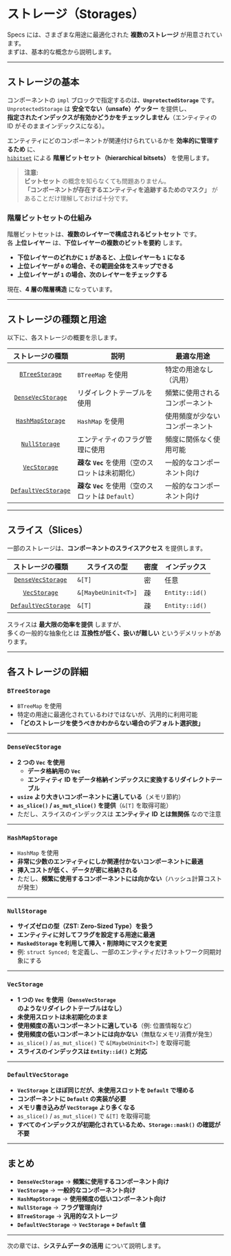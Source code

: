 # ストレージ（Storages）

Specs には、さまざまな用途に最適化された **複数のストレージ** が用意されています。  
まずは、基本的な概念から説明します。

---

## ストレージの基本

コンポーネントの `impl` ブロックで指定するのは、**`UnprotectedStorage`** です。  
`UnprotectedStorage` は **安全でない（unsafe）ゲッター** を提供し、  
**指定されたインデックスが有効かどうかをチェックしません**（エンティティの ID がそのままインデックスになる）。

エンティティにどのコンポーネントが関連付けられているかを **効率的に管理するため** に、  
[`hibitset`](https://github.com/slide-rs/hibitset) による **階層ビットセット（hierarchical bitsets）** を使用します。

> **注意:**  
> **ビットセット** の概念を知らなくても問題ありません。  
> **「コンポーネントが存在するエンティティを追跡するためのマスク」** があることだけ理解しておけば十分です。

### 階層ビットセットの仕組み

階層ビットセットは、**複数のレイヤーで構成されるビットセット** です。  
各 **上位レイヤー** は、**下位レイヤーの複数のビットを要約** します。

- **下位レイヤーのどれかに `1` があると、上位レイヤーも `1` になる**
- **上位レイヤーが `0` の場合、その範囲全体をスキップできる**
- **上位レイヤーが `1` の場合、次のレイヤーをチェックする**

現在、**4 層の階層構造** になっています。

---

## ストレージの種類と用途

以下に、各ストレージの概要を示します。

| ストレージの種類       | 説明                                               | 最適な用途                        |
|:----------------------:|----------------------------------------------------|----------------------------------|
| [`BTreeStorage`]       | `BTreeMap` を使用                                  | 特定の用途なし（汎用）           |
| [`DenseVecStorage`]    | リダイレクトテーブルを使用                         | 頻繁に使用されるコンポーネント   |
| [`HashMapStorage`]     | `HashMap` を使用                                   | 使用頻度が少ないコンポーネント   |
| [`NullStorage`]        | エンティティのフラグ管理に使用                     | 頻度に関係なく使用可能           |
| [`VecStorage`]         | **疎な `Vec`** を使用（空のスロットは未初期化）    | 一般的なコンポーネント向け       |
| [`DefaultVecStorage`]  | **疎な `Vec`** を使用（空のスロットは `Default`）  | 一般的なコンポーネント向け       |

[`BTreeStorage`]: #btreestorage
[`DenseVecStorage`]: #densevecstorage
[`HashMapStorage`]: #hashmapstorage
[`NullStorage`]: #nullstorage
[`VecStorage`]: #vecstorage
[`DefaultVecStorage`]: #defaultvecstorage

---

## スライス（Slices）

一部のストレージは、**コンポーネントのスライスアクセス** を提供します。

| ストレージの種類       | スライスの型        | 密度   | インデックス |
|:----------------------:|---------------------|--------|--------------|
| [`DenseVecStorage`]    | `&[T]`              | 密      | 任意         |
| [`VecStorage`]         | `&[MaybeUninit<T>]` | 疎      | `Entity::id()` |
| [`DefaultVecStorage`]  | `&[T]`              | 疎      | `Entity::id()` |

スライスは **最大限の効率を提供** しますが、  
多くの一般的な抽象化とは **互換性が低く、扱いが難しい** というデメリットがあります。

---

## 各ストレージの詳細

### `BTreeStorage`

- `BTreeMap` を使用
- 特定の用途に最適化されているわけではないが、汎用的に利用可能
- **「どのストレージを使うべきかわからない場合のデフォルト選択肢」**

---

### `DenseVecStorage`

- **2 つの `Vec` を使用**
  - **データ格納用の `Vec`**
  - **エンティティ ID をデータ格納インデックスに変換するリダイレクトテーブル**
- **`usize` より大きいコンポーネントに適している**（メモリ節約）
- **`as_slice()` / `as_mut_slice()` を提供**（`&[T]` を取得可能）
- ただし、スライスのインデックスは **エンティティ ID とは無関係** なので注意

---

### `HashMapStorage`

- `HashMap` を使用
- **非常に少数のエンティティにしか関連付かないコンポーネントに最適**
- **挿入コストが低く、データが密に格納される**
- ただし、**頻繁に使用するコンポーネントには向かない**（ハッシュ計算コストが発生）

---

### `NullStorage`

- **サイズゼロの型（ZST: Zero-Sized Type）を扱う**
- **エンティティに対してフラグを設定する用途に最適**
- **`MaskedStorage` を利用して挿入・削除時にマスクを変更**
- 例: `struct Synced;` を定義し、一部のエンティティだけネットワーク同期対象にする

---

### `VecStorage`

- **1 つの `Vec` を使用（`DenseVecStorage` のようなリダイレクトテーブルはなし）**
- **未使用スロットは未初期化のまま**
- **使用頻度の高いコンポーネントに適している**（例: 位置情報など）
- **使用頻度の低いコンポーネントには向かない**（無駄なメモリ消費が発生）
- `as_slice()` / `as_mut_slice()` で `&[MaybeUninit<T>]` を取得可能
- **スライスのインデックスは `Entity::id()` と対応**

---

### `DefaultVecStorage`

- **`VecStorage` とほぼ同じだが、未使用スロットを `Default` で埋める**
- **コンポーネントに `Default` の実装が必要**
- **メモリ書き込みが `VecStorage` より多くなる**
- `as_slice()` / `as_mut_slice()` で `&[T]` を取得可能
- **すべてのインデックスが初期化されているため、`Storage::mask()` の確認が不要**

---

## まとめ

- **`DenseVecStorage`** → **頻繁に使用するコンポーネント向け**
- **`VecStorage`** → **一般的なコンポーネント向け**
- **`HashMapStorage`** → **使用頻度の低いコンポーネント向け**
- **`NullStorage`** → **フラグ管理向け**
- **`BTreeStorage`** → **汎用的なストレージ**
- **`DefaultVecStorage`** → **`VecStorage` + `Default` 値**

---

次の章では、**システムデータの活用** について説明します。